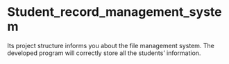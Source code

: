 # Student_record_management_system
 Its project structure informs you about the file management system. The developed program will correctly store all the students’ information.
